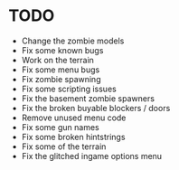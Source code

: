 # TODO

- Change the zombie models
- Fix some known bugs
- Work on the terrain
- Fix some menu bugs
- Fix zombie spawning
- Fix some scripting issues
- Fix the basement zombie spawners
- Fix the broken buyable blockers / doors
- Remove unused menu code
- Fix some gun names
- Fix some broken hintstrings
- Fix some of the terrain
- Fix the glitched ingame options menu
